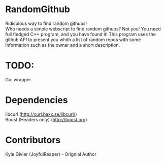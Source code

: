 RandomGithub
============

Ridiculous way to find random githubs!  
Who needs a simple webscript to find random githubs? Not you! You need full fledged C++ program, and you have found it! This program uses the github API to present you whith a list of random repos with some information such as the owner and a short description.

TODO:
=====
Gui wrapper

Dependencies
============
libcurl (http://curl.haxx.se/libcurl/)  
Boost (Headers only) (http://boost.org)

Contributors
============
Kyle Givler (JoyfulReaper) - Orignial Author
